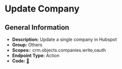 # Update Company

## General Information

- **Description:** Update a single company in Hubspot
- **Group:** Others
- **Scopes:**: crm.objects.companies.write,oauth
- **Endpoint Type:** Action
- **Code:** [🔗](https://github.com/NangoHQ/integration-templates/tree/main/integrations/hubspot/actions/update-company.ts)
